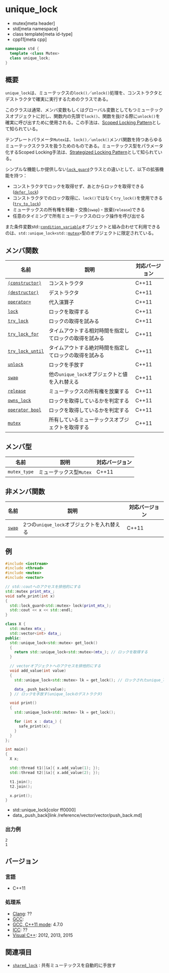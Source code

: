 # unique_lock
* mutex[meta header]
* std[meta namespace]
* class template[meta id-type]
* cpp11[meta cpp]

```cpp
namespace std {
  template <class Mutex>
  class unique_lock;
}
```

## 概要
`unique_lock`は、ミューテックスの`lock()`／`unlock()`処理を、コンストラクタとデストラクタで確実に実行するためのクラスである。

このクラスは通常、メンバ変数もしくはグローバル変数としてもつミューテックスオブジェクトに対し、関数内の先頭で`lock()`、関数を抜ける際に`unlock()`を確実に呼び出すために使用される。この手法は、[Scoped Locking Pattern](http://www.cs.wustl.edu/~schmidt/PDF/ScopedLocking.pdf)として知られている。

テンプレートパラメータ`Mutex`は、`lock()`／`unlock()`メンバ関数を持つあらゆるミューテックスクラスを扱うためのものである。ミューテックス型をパラメータ化するScoped Locking手法は、[Strategized Locking Pattern](http://wiki.hsr.ch/PnProg/files/StrategizedLocking.pdf)として知られている。

シンプルな機能しか提供しない[`lock_guard`](lock_guard.md)クラスとの違いとして、以下の拡張機能を持つ：

- コンストラクタでロックを取得せず、あとからロックを取得できる([`defer_lock`](defer_lock.md))
- コンストラクタでのロック取得に、`lock()`ではなく`try_lock()`を使用できる([`try_to_lock`](try_to_lock.md))
- ミューテックスの所有権を移動・交換(`swap`)・放棄(`release`)できる
- 任意のタイミングで所有ミューテックスのロック操作を呼び出せる


また条件変数std::[`condition_variable`](/reference/condition_variable/condition_variable.md)オブジェクトと組み合わせて利用できるのは、`std::unique_lock<std::`[`mutex`](mutex.md)`>`型のオブジェクトに限定されている。

## メンバ関数

| 名前 | 説明 | 対応バージョン |
|-----------------------------------------------------|--------------------------------------------------------|-------|
| [`(constructor)`](unique_lock/op_constructor.md)     | コンストラクタ | C++11 |
| [`(destructor)`](unique_lock/op_destructor.md)     | デストラクタ | C++11 |
| [`operator=`](unique_lock/op_assign.md)           | 代入演算子 | C++11 |
| [`lock`](unique_lock/lock.md)                     | ロックを取得する | C++11 |
| [`try_lock`](unique_lock/try_lock.md)             | ロックの取得を試みる | C++11 |
| [`try_lock_for`](unique_lock/try_lock_for.md)     | タイムアウトする相対時間を指定してロックの取得を試みる | C++11 |
| [`try_lock_until`](unique_lock/try_lock_until.md) | タイムアウトする絶対時間を指定してロックの取得を試みる | C++11 |
| [`unlock`](unique_lock/unlock.md)                 | ロックを手放す | C++11 |
| [`swap`](unique_lock/swap.md)                     | 他の`unique_lock`オブジェクトと値を入れ替える | C++11 |
| [`release`](unique_lock/release.md)               | ミューテックスの所有権を放棄する | C++11 |
| [`owns_lock`](unique_lock/owns_lock.md)           | ロックを取得しているかを判定する | C++11 |
| [`operator bool`](unique_lock/op_bool.md)         | ロックを取得しているかを判定する | C++11 |
| [`mutex`](unique_lock/mutex.md)                   | 所有しているミューテックスオブジェクトを取得する | C++11 |


## メンバ型

| 名前 | 説明 | 対応バージョン |
|--------------|-------------------------|-------|
| `mutex_type` | ミューテックス型`Mutex` | C++11 |


## 非メンバ関数

| 名前 | 説明 | 対応バージョン |
|--------------------------------------|--------------------------------------------|-------|
| [`swap`](unique_lock/swap_free.md) | 2つの`unique_lock`オブジェクトを入れ替える | C++11 |


## 例
```cpp example
#include <iostream>
#include <thread>
#include <mutex>
#include <vector>

// std::coutへのアクセスを排他的にする
std::mutex print_mtx_;
void safe_print(int x)
{
  std::lock_guard<std::mutex> lock(print_mtx_);
  std::cout << x << std::endl;
}

class X {
  std::mutex mtx_;
  std::vector<int> data_;
public:
  std::unique_lock<std::mutex> get_lock()
  {
    return std::unique_lock<std::mutex>(mtx_); // ロックを取得する
  }

  // vectorオブジェクトへのアクセスを排他的にする
  void add_value(int value)
  {
    std::unique_lock<std::mutex> lk = get_lock(); // ロックされたunique_lockを受け取る

    data_.push_back(value);
  } // ロックを手放す(unique_lockのデストラクタ)

  void print()
  {
    std::unique_lock<std::mutex> lk = get_lock();

    for (int x : data_) {
      safe_print(x);
    }
  }
};

int main()
{
  X x;

  std::thread t1([&x]{ x.add_value(1); });
  std::thread t2([&x]{ x.add_value(2); });

  t1.join();
  t2.join();

  x.print();
}
```
* std::unique_lock[color ff0000]
* data_.push_back[link /reference/vector/vector/push_back.md]

### 出力例
```
2
1
```

## バージョン
### 言語
- C++11

### 処理系
- [Clang](/implementation.md#clang): ??
- [GCC](/implementation.md#gcc): 
- [GCC, C++11 mode](/implementation.md#gcc): 4.7.0
- [ICC](/implementation.md#icc): ??
- [Visual C++](/implementation.md#visual_cpp): 2012, 2013, 2015


## 関連項目
- [`shared_lock`](/reference/shared_mutex/shared_lock.md) : 共有ミューテックスを自動的に手放す

